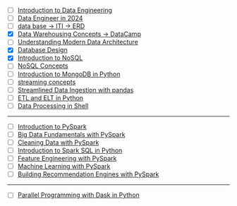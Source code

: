 - [ ] [Introduction to Data Engineering](https://app.datacamp.com/learn/courses/introduction-to-data-engineering)
- [ ] [Data Engineer in 2024](https://www.datacamp.com/blog/how-to-become-a-data-engineer)
- [ ] [data base -> ITI -> ERD](https://www.youtube.com/watch?v=nUiuyejbemc&list=PLoRh0POuk1Rw-BZU-DPI6cA_c5W9_2uF_&index=1)
- [x] [Data Warehousing Concepts -> DataCamp](https://app.datacamp.com/learn/courses/data-warehousing-concepts)
- [ ] [Understanding Modern Data Architecture](https://app.datacamp.com/learn/courses/understanding-modern-data-architecture)
- [x] [Database Design](https://app.datacamp.com/learn/courses/database-design)
- [x] [Introduction to NoSQL](https://app.datacamp.com/learn/courses/introduction-to-nosql)
- [ ] [NoSQL Concepts](https://app.datacamp.com/learn/courses/nosql-concepts)
- [ ] [Introduction to MongoDB in Python](https://app.datacamp.com/learn/courses/introduction-to-using-mongodb-for-data-science-with-python)
- [ ] [streaming concepts](https://app.datacamp.com/learn/courses/streaming-concepts)
- [ ] [Streamlined Data Ingestion with pandas](https://app.datacamp.com/learn/courses/streamlined-data-ingestion-with-pandas)
- [ ] [ETL and ELT in Python](https://app.datacamp.com/learn/courses/etl-and-elt-in-python)
- [ ] [Data Processing in Shell](https://app.datacamp.com/learn/courses/data-processing-in-shell)
---
- [ ] [Introduction to PySpark](https://app.datacamp.com/learn/courses/introduction-to-pyspark)
- [ ] [Big Data Fundamentals with PySpark](https://app.datacamp.com/learn/courses/big-data-fundamentals-with-pyspark)
- [ ] [Cleaning Data with PySpark](https://app.datacamp.com/learn/courses/cleaning-data-with-pyspark)
- [ ] [Introduction to Spark SQL in Python](https://app.datacamp.com/learn/courses/introduction-to-spark-sql-in-python)
- [ ] [Feature Engineering with PySpark](https://app.datacamp.com/learn/courses/feature-engineering-with-pyspark)
- [ ] [Machine Learning with PySpark](https://app.datacamp.com/learn/courses/machine-learning-with-pyspark)
- [ ] [Building Recommendation Engines with PySpark](https://app.datacamp.com/learn/courses/recommendation-engines-in-pyspark)

---
- [ ] [Parallel Programming with Dask in Python](https://app.datacamp.com/learn/courses/parallel-programming-with-dask-in-python)
